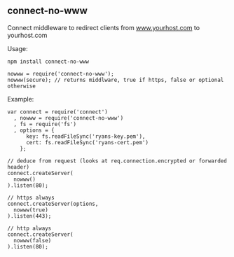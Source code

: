 connect-no-www
--------------

Connect middleware to redirect clients from www.yourhost.com to yourhost.com

Usage:

    npm install connect-no-www

    nowww = require('connect-no-www');
    nowww(secure); // returns middlware, true if https, false or optional otherwise

Example:

    var connect = require('connect')
      , nowww = require('connect-no-www')
      , fs = require('fs')
      , options = {
          key: fs.readFileSync('ryans-key.pem'),
          cert: fs.readFileSync('ryans-cert.pem')
        };

    // deduce from request (looks at req.connection.encrypted or forwarded header)
    connect.createServer(
      nowww()
    ).listen(80);

    // https always
    connect.createServer(options,
      nowww(true)
    ).listen(443);

    // http always
    connect.createServer(
      nowww(false)
    ).listen(80);
